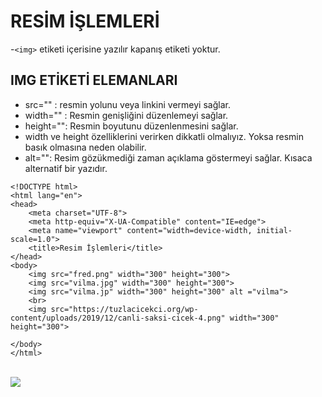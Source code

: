 # RESİM İŞLEMLERİ

-```<img>``` etiketi içerisine yazılır kapanış etiketi yoktur.
## IMG ETİKETİ ELEMANLARI
- src="" : resmin yolunu veya linkini vermeyi sağlar.
- width="" : Resmin genişliğini düzenlemeyi sağlar.
- height="":  Resmin boyutunu düzenlenmesini sağlar.
- width ve height özelliklerini verirken dikkatli olmalıyız. Yoksa resmin basık olmasına neden olabilir.
- alt="": Resim gözükmediği zaman açıklama göstermeyi sağlar. Kısaca alternatif bir yazıdır.

```
<!DOCTYPE html>
<html lang="en">
<head>
    <meta charset="UTF-8">
    <meta http-equiv="X-UA-Compatible" content="IE=edge">
    <meta name="viewport" content="width=device-width, initial-scale=1.0">
    <title>Resim İşlemleri</title>
</head>
<body>
    <img src="fred.png" width="300" height="300">
    <img src="vilma.jpg" width="300" height="300">
    <img src="vilma.jp" width="300" height="300" alt ="vilma">
    <br>
    <img src="https://tuzlacicekci.org/wp-content/uploads/2019/12/canli-saksi-cicek-4.png" width="300" height="300">

</body>
</html>
```

<br>
<image src = "https://user-images.githubusercontent.com/75336900/125614399-087d4e21-7ea2-48d1-8f5c-a43e88335a95.png">

